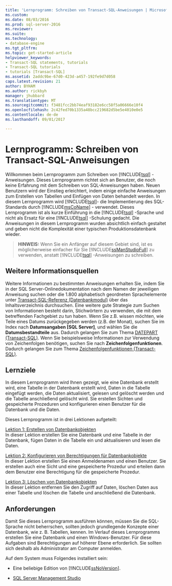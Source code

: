 ```yaml
---
title: 'Lernprogramm: Schreiben von Transact-SQL-Anweisungen | Microsoft Docs'
ms.custom: 
ms.date: 08/03/2016
ms.prod: sql-server-2016
ms.reviewer: 
ms.suite: 
ms.technology:
- database-engine
ms.tgt_pltfrm: 
ms.topic: get-started-article
helpviewer_keywords:
- Transact-SQL statements, tutorials
- Transact-SQL tutorials
- tutorials [Transact-SQL]
ms.assetid: 2addc9be-67d0-423d-a457-192fe9d7d058
caps.latest.revision: 21
author: BYHAM
ms.author: rickbyh
manager: jhubbard
ms.translationtype: MT
ms.sourcegitcommit: f3481fcc2bb74eaf93182e6cc58f5a06666e10f4
ms.openlocfilehash: 2c42fed70b1335a48bcc219682d5be5e4010e0e5
ms.contentlocale: de-de
ms.lasthandoff: 09/01/2017

---
```

# <a name="tutorial-writing-transact-sql-statements"></a>Lernprogramm: Schreiben von Transact-SQL-Anweisungen
Willkommen beim Lernprogramm zum Schreiben von [!INCLUDE[tsql](../includes/tsql-md.md)] -Anweisungen. Dieses Lernprogramm richtet sich an Benutzer, die noch keine Erfahrung mit dem Schreiben von SQL-Anweisungen haben. Neuen Benutzern wird der Einstieg erleichtert, indem einige einfache Anweisungen zum Erstellen von Tabellen und Einfügen von Daten behandelt werden. In diesem Lernprogramm wird [!INCLUDE[tsql](../includes/tsql-md.md)]- die Implementierung des SQL-Standards durch [!INCLUDE[msCoName](../includes/msconame-md.md)] - verwendet. Dieses Lernprogramm ist als kurze Einführung in die [!INCLUDE[tsql](../includes/tsql-md.md)] -Sprache und nicht als Ersatz für eine [!INCLUDE[tsql](../includes/tsql-md.md)] -Schulung gedacht. Die Anweisungen in diesem Lernprogramm wurden absichtlich einfach gestaltet und geben nicht die Komplexität einer typischen Produktionsdatenbank wieder.  
  
>**HINWEIS:** Wenn Sie ein Anfänger auf diesem Gebiet sind, ist es möglicherweise einfacher für Sie [!INCLUDE[ssManStudioFull](../includes/ssmanstudiofull-md.md)] zu verwenden, anstatt [!INCLUDE[tsql](../includes/tsql-md.md)] -Anweisungen zu schreiben.  
  
## <a name="finding-more-information"></a>Weitere Informationsquellen  
Weitere Informationen zu bestimmten Anweisungen erhalten Sie, indem Sie in der SQL Server-Onlinedokumentation nach dem Namen der jeweiligen Anweisung suchen oder die 1.800 alphabetisch geordneten Sprachelemente unter [Transact-SQL-Referenz &#40;Datenbankmodul&#41;](../t-sql/transact-sql-reference-database-engine.md) über das Inhaltsverzeichnis durchsuchen. Eine weitere gute Strategie zum Suchen von Informationen besteht darin, Stichwörtern zu verwenden, die mit dem betreffenden Fachgebiet zu tun haben. Wenn Sie z.B. wissen möchten, wie Teile eines Datums zurückgegeben werden (z.B. der Monat), suchen Sie im Index nach **Datumsangaben [SQL Server]**, und wählen Sie die **Datumsbestandteile** aus. Dadurch gelangen Sie zum Thema [DATEPART &#40;Transact-SQL&#41;](../t-sql/functions/datepart-transact-sql.md). Wenn Sie beispielsweise Informationen zur Verwendung von Zeichenfolgen benötigen, suchen Sie nach **Zeichenfolgenfunktionen**. Dadurch gelangen Sie zum Thema [Zeichenfolgenfunktionen &#40;Transact-SQL&#41;](../t-sql/functions/string-functions-transact-sql.md).  
  
## <a name="what-you-will-learn"></a>Lernziele  
In diesem Lernprogramm wird Ihnen gezeigt, wie eine Datenbank erstellt wird, eine Tabelle in der Datenbank erstellt wird, Daten in die Tabelle eingefügt werden, die Daten aktualisiert, gelesen und gelöscht werden und die Tabelle anschließend gelöscht wird. Sie erstellen Sichten und gespeicherte Prozeduren und konfigurieren einen Benutzer für die Datenbank und die Daten.  
  
Dieses Lernprogramm ist in drei Lektionen aufgeteilt:  
  
[Lektion 1: Erstellen von Datenbankobjekten](../t-sql/lesson-1-creating-database-objects.md)  
In dieser Lektion erstellen Sie eine Datenbank und eine Tabelle in der Datenbank, fügen Daten in die Tabelle ein und aktualisieren und lesen die Daten.  
  
[Lektion 2: Konfigurieren von Berechtigungen für Datenbankobjekte](../t-sql/lesson-2-configuring-permissions-on-database-objects.md)  
In dieser Lektion erstellen Sie einen Anmeldenamen und einen Benutzer. Sie erstellen auch eine Sicht und eine gespeicherte Prozedur und erteilen dann dem Benutzer eine Berechtigung für die gespeicherte Prozedur.  
  
[Lektion 3: Löschen von Datenbankobjekten](../t-sql/lesson-3-deleting-database-objects.md)  
In dieser Lektion entfernen Sie den Zugriff auf Daten, löschen Daten aus einer Tabelle und löschen die Tabelle und anschließend die Datenbank.  
  
## <a name="requirements"></a>Anforderungen  
Damit Sie dieses Lernprogramm ausführen können, müssen Sie die SQL-Sprache nicht beherrschen, sollten jedoch grundlegende Konzepte einer Datenbank, wie z. B. Tabellen, kennen. Im Verlauf dieses Lernprogramms erstellen Sie eine Datenbank und einen Windows-Benutzer. Für diese Aufgaben sind Berechtigungen auf höherer Ebene erforderlich. Sie sollten sich deshalb als Administrator am Computer anmelden.  
  
Auf dem System muss Folgendes installiert sein:  
  
-   Eine beliebige Edition von [!INCLUDE[ssNoVersion](../includes/ssnoversion-md.md)].  
  
-  [SQL Server Management Studio](https://msdn.microsoft.com/library/mt238290.aspx)  
  

 
  
  
  


